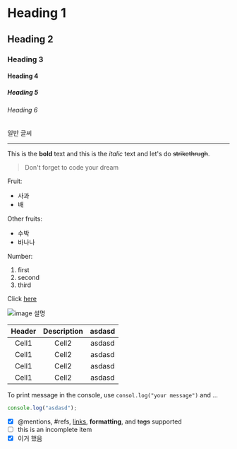 <!-- Heading -->

# Heading 1

## Heading 2

### Heading 3

#### Heading 4

##### Heading 5

###### Heading 6

일반 글씨

<!-- Line -->

---

<!-- Text attributes -->

This is the **bold** text and this is the _italic_ text and let's do ~~strikethrugh~~.

<!-- 인용구 -->

> Don't forget to code your dream

<!-- Bullet list -->

Fruit:

- 사과
- 배

Other fruits:

- 수박
- 바나나

Number:

1. first
2. second
3. third

<!-- Link -->

Click [here](링크주소)

<!-- Image -->

![image 설명](이미지링크)

<!-- Table -->
 <!-- :방향에 따라 정렬 가능-->

| Header | Description | asdasd |
| :----: | :---------: | :----: |
| Cell1  |    Cell2    | asdasd |
| Cell1  |    Cell2    | asdasd |
| Cell1  |    Cell2    | asdasd |
| Cell1  |    Cell2    | asdasd |

<!-- Code -->

To print message in the console, use `consol.log("your message")` and ...

<!-- ```뒤에 무슨 언어인지 쓰면 하이라이트됨-->

```ts
console.log("asdasd");
```

- [x] @mentions, #refs, [links](), **formatting**, and <del>tags</del> supported
- [ ] this is an incomplete item
- [x] 이거 했음

